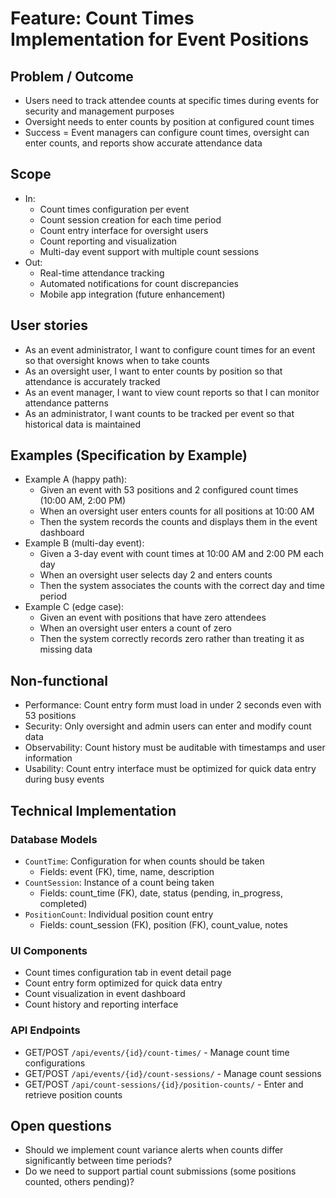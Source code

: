 # Feature: Count Times Implementation for Event Positions

## Problem / Outcome
- Users need to track attendee counts at specific times during events for security and management purposes
- Oversight needs to enter counts by position at configured count times
- Success = Event managers can configure count times, oversight can enter counts, and reports show accurate attendance data

## Scope
- In: 
  - Count times configuration per event
  - Count session creation for each time period
  - Count entry interface for oversight users
  - Count reporting and visualization
  - Multi-day event support with multiple count sessions
- Out: 
  - Real-time attendance tracking
  - Automated notifications for count discrepancies
  - Mobile app integration (future enhancement)

## User stories
- As an event administrator, I want to configure count times for an event so that oversight knows when to take counts
- As an oversight user, I want to enter counts by position so that attendance is accurately tracked
- As an event manager, I want to view count reports so that I can monitor attendance patterns
- As an administrator, I want counts to be tracked per event so that historical data is maintained

## Examples (Specification by Example)
- Example A (happy path):
  - Given an event with 53 positions and 2 configured count times (10:00 AM, 2:00 PM)
  - When an oversight user enters counts for all positions at 10:00 AM
  - Then the system records the counts and displays them in the event dashboard
- Example B (multi-day event):
  - Given a 3-day event with count times at 10:00 AM and 2:00 PM each day
  - When an oversight user selects day 2 and enters counts
  - Then the system associates the counts with the correct day and time period
- Example C (edge case):
  - Given an event with positions that have zero attendees
  - When an oversight user enters a count of zero
  - Then the system correctly records zero rather than treating it as missing data

## Non-functional
- Performance: Count entry form must load in under 2 seconds even with 53 positions
- Security: Only oversight and admin users can enter and modify count data
- Observability: Count history must be auditable with timestamps and user information
- Usability: Count entry interface must be optimized for quick data entry during busy events

## Technical Implementation

### Database Models
- `CountTime`: Configuration for when counts should be taken
  - Fields: event (FK), time, name, description
- `CountSession`: Instance of a count being taken
  - Fields: count_time (FK), date, status (pending, in_progress, completed)
- `PositionCount`: Individual position count entry
  - Fields: count_session (FK), position (FK), count_value, notes

### UI Components
- Count times configuration tab in event detail page
- Count entry form optimized for quick data entry
- Count visualization in event dashboard
- Count history and reporting interface

### API Endpoints
- GET/POST `/api/events/{id}/count-times/` - Manage count time configurations
- GET/POST `/api/events/{id}/count-sessions/` - Manage count sessions
- GET/POST `/api/count-sessions/{id}/position-counts/` - Enter and retrieve position counts

## Open questions
- Should we implement count variance alerts when counts differ significantly between time periods?
- Do we need to support partial count submissions (some positions counted, others pending)?
